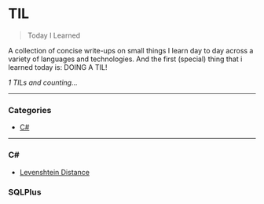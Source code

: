 # TIL

> Today I Learned

A collection of concise write-ups on small things I learn day to day across a
variety of languages and technologies. And the first (special) thing that i learned today is:
DOING A TIL!

_1 TILs and counting..._

---

### Categories

* [C#](#C#)

---

### C#

- [Levenshtein Distance](C#/Levenshtein-Distance.md)

### SQLPlus
